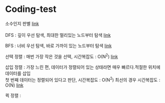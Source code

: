 # Coding-test
소수인지 판별 [link](./1.java) <br><br>
DFS : 깊이 우선 탐색, 최대한 멀리있는 노드부터 탐색 [link](./dfs.java)<br>

BFS : 너비 우선 탐색, 바로 가까이 있는 노드부터 탐색 [link](./bfs.java)<br>

선택 정렬 : 매번 가장 작은 것을 선택, 시간복잡도 : O(N<sup>2</sup>) [link](./Select_sort.java)<br>

삽입 정렬 : 가장 느린 편, 데이터가 정렬되어 있는 상태라면 매우 빠르다.적절한 위치에 데이터를 삽입<br> 첫 번째 데이터는 정렬되어 있다고 판단, 시간복잡도 : O(N<sup>2</sup>) 최선의 경우 시간복잡도 : O(N) [link](./Insert_sort.java)

퀵 정렬 : 
